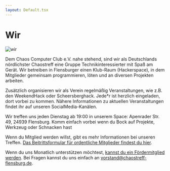 ```yaml
---
layout: Default.tsx
---
```


# Wir

<img src="/home/chaostreff/Bilder/img-wir.jpg" alt="wir">

Dem Chaos Computer Club e.V. nahe stehend, sind wir als Deutschlands nördlichster Chaostreff eine Gruppe Technikinteressierter mit Spaß am Gerät. Wir betreiben in Flensburger einen Klub-Raum (Hackerspace), in dem Mitglieder gemeinsam programmieren, löten und an diversen Projekten arbeiten.

Zusätzlich organisieren wir als Verein regelmäßig Veranstaltungen, wie z.B. den WeekendHack oder Scheersberghack. Jede*r ist herzlich eingeladen, dort vorbei zu kommen. Nähere Informationen zu aktuellen Veranstaltungen findet ihr auf unseren SocialMedia-Kanälen.

Wir treffen uns jeden Dienstag ab 19:00 in unserem Space: Apenrader Str. 49, 24939 Flensburg. Komm einfach vorbei wenn du Bock auf Projekte, Werkzeug oder Schnacken hast

Wenn du Mitglied werden willst, gibt es mehr Informationen bei unseren Treffen. [Das Beitrittsformular für ordentliche Mitglieder findest du hier](https://chaostreff-flensburg.de/wp-content/uploads/2019/03/Chaostreff-Flensburg-Beitrittserklaerung.pdf). 

Wenn du uns Monatlich unterstützen möchtest, [kannst du ein Fördermitglied werden](https://chaostreff-flensburg.de/wp-content/uploads/2018/10/Beitrittserkla%CC%88rung-Fo%CC%88rdermitglied.pdf). Bei Fragen kannst du uns einfach an <vorstand@chaostreff-flensburg.de>.
